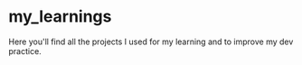 # my_learnings
Here you'll find all the projects I used for my learning and to improve my dev practice.
